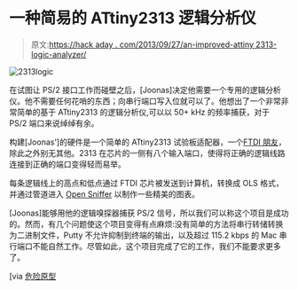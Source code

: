 # 一种简易的 ATtiny2313 逻辑分析仪

> 原文:[https://hack aday . com/2013/09/27/an-improved-attiny 2313-logic-analyzer/](https://hackaday.com/2013/09/27/an-improvised-attiny2313-logic-analyzer/)

![2313logic](../Images/d8a38e8545981423bad7cd285a6036d9.png)

在试图让 PS/2 接口工作而碰壁之后，[Joonas]决定他需要一个专用的逻辑分析仪。他不需要任何花哨的东西；向串行端口写入位就可以了。他想出了一个非常非常简单的基于 ATtiny2313 的逻辑分析仪,可以以 50+ kHz 的频率捕获，对于 PS/2 端口来说绰绰有余。

构建[Joonas']的硬件是一个简单的 ATtiny2313 试验板适配器，一个[FTDI 朋友](http://www.adafruit.com/products/284)，除此之外别无其他。2313 在芯片的一侧有八个输入端口，使得将正确的逻辑线路连接到正确的端口变得轻而易举。

每条逻辑线上的高点和低点通过 FTDI 芯片被发送到计算机，转换成 OLS 格式，并通过管道进入 [Open Sniffer](http://ols.lxtreme.nl/) 以制作一些精美的图表。

[Joonas]能够用他的逻辑嗅探器捕获 PS/2 信号，所以我们可以称这个项目是成功的。然而，有几个问题使这个项目变得有点麻烦:没有简单的方法将串行转储转换为二进制文件，Putty 不允许抑制到终端的输出，以及超过 115.2 kbps 的 Mac 串行端口不能自然工作。尽管如此，这个项目完成了它的工作，我们不能要求更多了。

[via [危险原型](http://dangerousprototypes.com/2013/09/24/simple-50-khz-logic-analysis-with-attiny2313-and-ftdi-friend/)